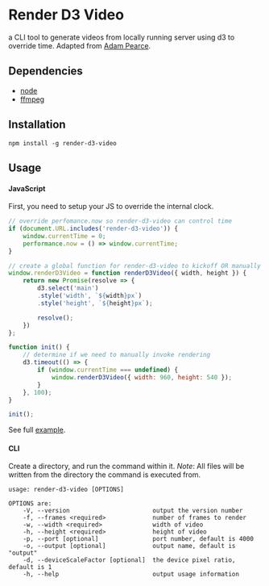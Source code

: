 # Render D3 Video

a CLI tool to generate videos from locally running server using d3 to override time.
Adapted from [Adam Pearce](https://roadtolarissa.com/d3-mp4/).

## Dependencies

- [node](https://nodejs.org)
- [ffmpeg](https://ffmpeg.org/)

## Installation

`npm install -g render-d3-video`

## Usage

#### JavaScript

First, you need to setup your JS to override the internal clock.

```JavaScript
// override perfomance.now so render-d3-video can control time
if (document.URL.includes('render-d3-video')) {
	window.currentTime = 0;
	performance.now = () => window.currentTime;
}

// create a global function for render-d3-video to kickoff OR manually below
window.renderD3Video = function renderD3Video({ width, height }) {
	return new Promise(resolve => {
		d3.select('main')
		.style('width', `${width}px`)
		.style('height', `${height}px`);

		resolve();
	})
};

function init() {
	// determine if we need to manually invoke rendering
	d3.timeout(() => {
		if (window.currentTime === undefined) {
			window.renderD3Video({ width: 960, height: 540 });
		}
	}, 100);
}

init();
```

See full [example](example).

#### CLI
Create a directory, and run the command within it. *Note*: All files will be written from the directory the command is executed from.

```
usage: render-d3-video [OPTIONS]

OPTIONS are:
	-V, --version                       output the version number
	-f, --frames <required>             number of frames to render
	-w, --width <required>              width of video
	-h, --height <required>             height of video
	-p, --port [optional]               port number, default is 4000
	-o, --output [optional]             output name, default is "output"
	-d, --deviceScaleFactor [optional]  the device pixel ratio, default is 1
	-h, --help                          output usage information

```
